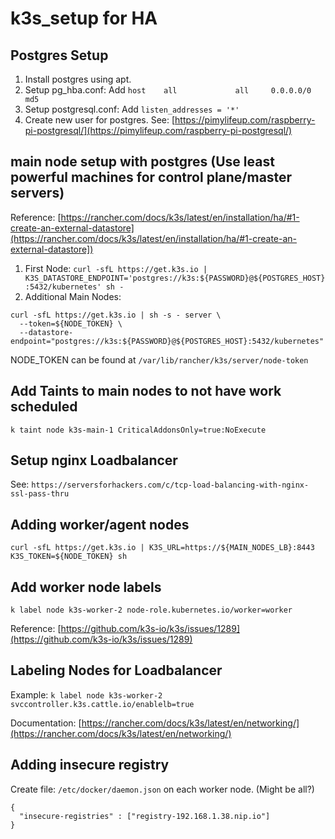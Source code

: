 # k3s_setup for HA

## Postgres Setup

1. Install postgres using apt.
1. Setup pg_hba.conf: Add `host    all             all     0.0.0.0/0       md5`
1. Setup postgresql.conf: Add `listen_addresses = '*'`
1. Create new user for postgres. See: [https://pimylifeup.com/raspberry-pi-postgresql/](https://pimylifeup.com/raspberry-pi-postgresql/)

## main node setup with postgres (Use least powerful machines for control plane/master servers)

Reference: [https://rancher.com/docs/k3s/latest/en/installation/ha/#1-create-an-external-datastore](https://rancher.com/docs/k3s/latest/en/installation/ha/#1-create-an-external-datastore])

1. First Node: `curl -sfL https://get.k3s.io | K3S_DATASTORE_ENDPOINT='postgres://k3s:${PASSWORD}@${POSTGRES_HOST}:5432/kubernetes' sh -`
1. Additional Main Nodes: 

```
curl -sfL https://get.k3s.io | sh -s - server \
  --token=${NODE_TOKEN} \
  --datastore-endpoint="postgres://k3s:${PASSWORD}@${POSTGRES_HOST}:5432/kubernetes"
```

NODE_TOKEN can be found at `/var/lib/rancher/k3s/server/node-token`

## Add Taints to main nodes to not have work scheduled

`k taint node k3s-main-1 CriticalAddonsOnly=true:NoExecute`

## Setup nginx Loadbalancer

See: `https://serversforhackers.com/c/tcp-load-balancing-with-nginx-ssl-pass-thru`

## Adding worker/agent nodes

`curl -sfL https://get.k3s.io | K3S_URL=https://${MAIN_NODES_LB}:8443 K3S_TOKEN=${NODE_TOKEN} sh`

## Add worker node labels

`k label node k3s-worker-2 node-role.kubernetes.io/worker=worker`

Reference: [https://github.com/k3s-io/k3s/issues/1289](https://github.com/k3s-io/k3s/issues/1289)

## Labeling Nodes for Loadbalancer

Example: `k label node k3s-worker-2 svccontroller.k3s.cattle.io/enablelb=true`

Documentation: [https://rancher.com/docs/k3s/latest/en/networking/](https://rancher.com/docs/k3s/latest/en/networking/)

## Adding insecure registry

Create file:  `/etc/docker/daemon.json` on each worker node. (Might be all?)

```
{
  "insecure-registries" : ["registry-192.168.1.38.nip.io"]
}
```






